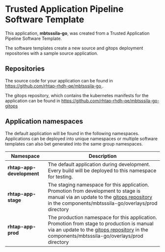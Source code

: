 # Trusted Application Pipeline Software Template

This application, **mbtsssila-go**, was created from a Trusted Application Pipeline Software Template.

The software templates create a new source and gitops deployment repositories with a sample source application. 

## Repositories

The source code for your application can be found in [https://github.com/rhtap-rhdh-qe/mbtsssila-go ](https://github.com/rhtap-rhdh-qe/mbtsssila-go ).
 
The gitops repository, which contains the kubernetes manifests for the application can be found in 
[https://github.com/rhtap-rhdh-qe/mbtsssila-go-gitops ](https://github.com/rhtap-rhdh-qe/mbtsssila-go-gitops ) 

## Application namespaces 

The default application will be found in the following namespaces. Applications can be deployed into unique namespaces or multiple software templates can also bet generated into the same group namespaces.  

|  Namespace   |  Description   |  
| -------- | -------- |   
| **rhtap-app-development** | The default application during development. Every build will be deployed to this namespace for testing. | 
| **rhtap-app-stage** | The staging namespace for this application. Promotion from development to stage is manual via an update to the [gitops repository](https://github.com/rhtap-rhdh-qe/mbtsssila-go-gitops ) in the components/mbtsssila-go/overlays/prod directory |  
| **rhtap-app-prod** | The production namespace for this application. Promotion from stage to production is manual via an update to the [gitops repository](https://github.com/rhtap-rhdh-qe/mbtsssila-go-gitops ) in the components/mbtsssila-go/overlays/prod directory | 